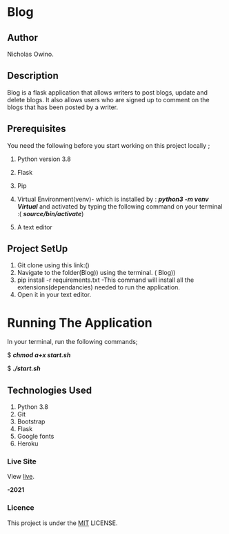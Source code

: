 # Blog

## Author

Nicholas Owino.

## Description

Blog is a flask application that allows writers to post blogs, update and delete blogs. It also allows users who are signed up to comment on the blogs that has been posted by a writer.

## Prerequisites

You need the following before you start working on this project locally ;

1. Python version 3.8
2. Flask
3. Pip
4. Virtual Environment(venv)- which is installed by : ***python3 -m venv Virtual*** and activated by typing the following command on your terminal :( ***source/bin/activate***)

5. A text editor


## Project SetUp

1. Git clone using this link:()
2. Navigate to the folder(Blog)) using the terminal. ( Blog))
3. pip install -r requirements.txt -This command will install all the extensions(dependancies) needed to run the application.
4. Open it in your text editor.

# Running The Application

In your terminal, run the following commands;


$ ***chmod a+x start.sh***

$ ***./start.sh***

## Technologies Used

1. Python 3.8
2. Git
3. Bootstrap
4. Flask
5. Google fonts
6. Heroku

### Live Site

View [live](/).

**-2021**

### Licence

This project is under the [MIT](LICENSE) LICENSE.
